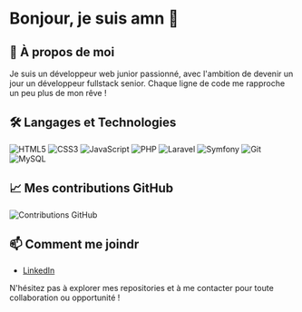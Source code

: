 # Bonjour, je suis amn 👋

## 🚀 À propos de moi
Je suis un développeur web junior passionné, avec l'ambition de devenir un jour un développeur fullstack senior. Chaque ligne de code me rapproche un peu plus de mon rêve !

## 🛠 Langages et Technologies
![HTML5](https://img.shields.io/badge/-HTML5-E34F26?style=flat-square&logo=html5&logoColor=white)
![CSS3](https://img.shields.io/badge/-CSS3-1572B6?style=flat-square&logo=css3)
![JavaScript](https://img.shields.io/badge/-JavaScript-F7DF1E?style=flat-square&logo=javascript&logoColor=black)
![PHP](https://img.shields.io/badge/-PHP-777BB4?style=flat-square&logo=php&logoColor=white)
![Laravel](https://img.shields.io/badge/-Laravel-FF2D20?style=flat-square&logo=laravel&logoColor=white)
![Symfony](https://img.shields.io/badge/-Symfony-000000?style=flat-square&logo=symfony&logoColor=white)
![Git](https://img.shields.io/badge/-Git-F05032?style=flat-square&logo=git&logoColor=white)
![MySQL](https://img.shields.io/badge/-MySQL-4479A1?style=flat-square&logo=mysql&logoColor=white)

## 📈 Mes contributions GitHub
![Contributions GitHub](https://raw.githubusercontent.com/amn93p/amn93p/output/github-contribution-grid-snake.svg)

## 📫 Comment me joindr
- [LinkedIn](https://fr.linkedin.com/in/amine-ben-farhat-bb05a52b5)

N'hésitez pas à explorer mes repositories et à me contacter pour toute collaboration ou opportunité !
